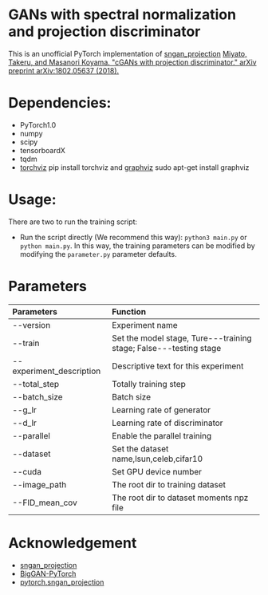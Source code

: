 # GANs with spectral normalization and projection discriminator
This is an unofficial PyTorch implementation of [sngan_projection](https://github.com/pfnet-research/sngan_projection)
[Miyato, Takeru, and Masanori Koyama. "cGANs with projection discriminator." arXiv preprint arXiv:1802.05637 (2018).](https://arxiv.org/abs/1802.05637)

# Dependencies:
- PyTorch1.0
- numpy
- scipy
- tensorboardX
- tqdm
- [torchviz](https://github.com/szagoruyko/pytorchviz) pip install torchviz and [graphviz](http://www.graphviz.org/) sudo apt-get install graphviz

# Usage:
There are two to run the training script:
- Run the script directly (We recommend this way): `python3 main.py` or `python main.py`.
    In this way, the training parameters can be modified by modifying the `parameter.py` parameter defaults.

# Parameters
|  Parameters   | Function  |
|  :----  | :----  |
| --version  | Experiment name |
| --train  | Set the model stage, Ture---training stage; False---testing stage |
| --experiment_description  | Descriptive text for this experiment  |
| --total_step  | Totally training step |
| --batch_size  | Batch size |
| --g_lr  | Learning rate of generator |
| --d_lr  | Learning rate of discriminator |
| --parallel  | Enable the parallel training |
| --dataset  | Set the dataset name,lsun,celeb,cifar10 |
| --cuda  | Set GPU device number |
| --image_path  | The root dir to training dataset |
| --FID_mean_cov  | The root dir to dataset moments npz file |



# Acknowledgement
- [sngan_projection](https://github.com/pfnet-research/sngan_projection)
- [BigGAN-PyTorch](https://github.com/ajbrock/BigGAN-PyTorch)
- [pytorch.sngan_projection](https://github.com/crcrpar/pytorch.sngan_projection)